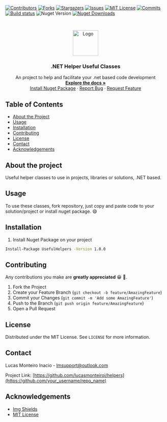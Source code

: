 <!-- PROJECT SHIELDS -->
[![Contributors][contributors-shield]][contributors-url]
[![Forks][forks-shield]][forks-url]
[![Stargazers][stars-shield]][stars-url]
[![Issues][issues-shield]][issues-url]
[![MIT License][license-shield]][license-url]
[![Commits][commits-shield]][commits-url]
<br />
[![Build status](https://dev.azure.com/lucasmonteiroi/helpers-nuget/_apis/build/status/helpers-nuget-ASP.NET%20Core-CI)](https://dev.azure.com/lucasmonteiroi/helpers-nuget/_build/latest?definitionId=4)
![Nuget Version][nuget-version-shield]
[![Nuget Downloads][nuget-shield]][nuget-url]


<!-- PROJECT LOGO -->
<br />
<p align="center">
  <a href="https://github.com/lucasmonteiroi/helpers">
    <img src="https://cdn.pixabay.com/photo/2017/02/18/19/20/logo-2078018_960_720.png" alt="Logo" width="80" height="80">
  </a>

  <h3 align="center">.NET Helper Useful Classes</h3>

  <p align="center">
    An project to help and facilitate your .net based code development
    <br />
    <a href="https://github.com/lucasmonteiroi/helpers"><strong>Explore the docs »</strong></a>
    <br />
    <a href="https://www.nuget.org/packages/UsefulHelpers/">Install Nuget Package</a>
    ·
    <a href="https://github.com/lucasmonteiroi/helpers/issues">Report Bug</a>
    ·
    <a href="https://github.com/lucasmonteiroi/helpers/issues">Request Feature</a>
  </p>
</p>

<!-- TABLE OF CONTENTS -->
## Table of Contents

* [About the Project](#about-the-project)
* [Usage](#usage)
* [Installation](#installation)
* [Contributing](#contributing)
* [License](#license)
* [Contact](#contact)
* [Acknowledgements](#acknowledgements)

## About the project
Useful helper classes to use in projects, libraries or solutions, .NET based.

<!-- USAGE EXAMPLES -->
## Usage
To use these classes, fork repository, just copy and paste code to your solution/project or install nuget package. :smile:

<!-- INSTALLATION -->
## Installation

1. Install Nuget Package on your project
```sh
Install-Package UsefulHelpers -Version 1.0.0
```

<!-- CONTRIBUTING -->
## Contributing
Any contributions you make are **greatly appreciated** :grin: :pray:.

1. Fork the Project
2. Create your Feature Branch (`git checkout -b feature/AmazingFeature`)
3. Commit your Changes (`git commit -m 'Add some AmazingFeature'`)
4. Push to the Branch (`git push origin feature/AmazingFeature`)
5. Open a Pull Request

<!-- LICENSE -->
## License
Distributed under the MIT License. See `LICENSE` for more information.

<!-- CONTACT -->
## Contact
Lucas Monteiro Inacio - lmsupport@outlook.com

Project Link: [https://github.com/lucasmonteiroi/helpers](https://github.com/your_username/repo_name)

<!-- ACKNOWLEDGEMENTS -->
## Acknowledgements
* [Img Shields](https://shields.io)
* [MIT License](https://choosealicense.com/licenses/mit/)

<!-- MARKDOWN LINKS & IMAGES -->
<!-- https://www.markdownguide.org/basic-syntax/#reference-style-links -->
[contributors-shield]: https://img.shields.io/github/contributors/lucasmonteiroi/helpers.svg
[contributors-url]: https://github.com/lucasmonteiroi/helpers/graphs/contributors
[forks-shield]: https://img.shields.io/github/forks/lucasmonteiroi/helpers.svg
[forks-url]: https://github.com/lucasmonteiroi/helpers/network/members
[commits-shield]: https://img.shields.io/github/last-commit/lucasmonteiroi/helpers/master
[commits-url]: https://github.com/LucasMonteiroi/helpers/commits/master
[stars-shield]: https://img.shields.io/github/stars/lucasmonteiroi/helpers.svg
[stars-url]: https://github.com/lucasmonteiroi/helpers/stargazers
[issues-shield]: https://img.shields.io/github/issues/lucasmonteiroi/helpers.svg
[issues-url]: https://github.com/lucasmonteiroi/helpers/issues
[license-shield]: https://img.shields.io/github/license/lucasmonteiroi/helpers.svg
[license-url]: https://github.com/lucasmonteiroi/helpers/blob/master/LICENSE.txt
[nuget-shield]: https://img.shields.io/nuget/dt/UsefulHelpers
[nuget-url]: https://www.nuget.org/packages/UsefulHelpers/
[nuget-version-shield]: https://img.shields.io/nuget/v/UsefulHelpers


